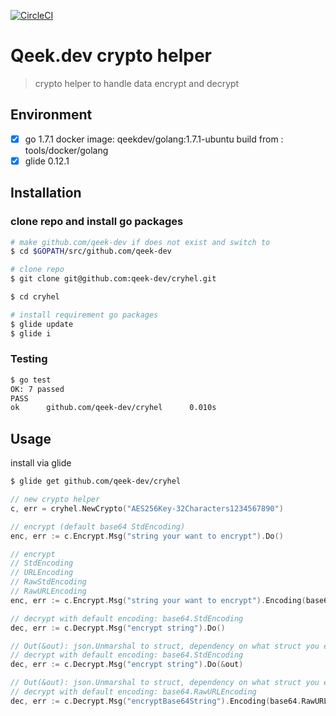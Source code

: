 [![CircleCI](https://circleci.com/gh/qeek-dev/cryhel.svg?style=svg)](https://circleci.com/gh/qeek-dev/cryhel)

# Qeek.dev crypto helper

> crypto helper to handle data encrypt and decrypt

## Environment

- [x] go 1.7.1 docker image: qeekdev/golang:1.7.1-ubuntu build from : tools/docker/golang
- [x] glide 0.12.1

## Installation

### clone repo and install go packages

```sh
# make github.com/qeek-dev if does not exist and switch to
$ cd $GOPATH/src/github.com/qeek-dev

# clone repo
$ git clone git@github.com:qeek-dev/cryhel.git

$ cd cryhel

# install requirement go packages
$ glide update
$ glide i
```

### Testing

```sh
$ go test
OK: 7 passed
PASS
ok      github.com/qeek-dev/cryhel      0.010s
```

## Usage

install via glide

```sh
$ glide get github.com/qeek-dev/cryhel
```

```go
// new crypto helper
c, err = cryhel.NewCrypto("AES256Key-32Characters1234567890")

// encrypt (default base64 StdEncoding)
enc, err := c.Encrypt.Msg("string your want to encrypt").Do()

// encrypt
// StdEncoding
// URLEncoding
// RawStdEncoding
// RawURLEncoding
enc, err := c.Encrypt.Msg("string your want to encrypt").Encoding(base64.RawURLEncoding).Do()

// decrypt with default encoding: base64.StdEncoding
dec, err := c.Decrypt.Msg("encrypt string").Do()

// Out(&out): json.Unmarshal to struct, dependency on what struct you encrypt to
// decrypt with default encoding: base64.StdEncoding
dec, err := c.Decrypt.Msg("encrypt string").Do(&out)

// Out(&out): json.Unmarshal to struct, dependency on what struct you encrypt to
// decrypt with default encoding: base64.RawURLEncoding
dec, err := c.Decrypt.Msg("encryptBase64String").Encoding(base64.RawURLEncoding).Do()(&out)
```
